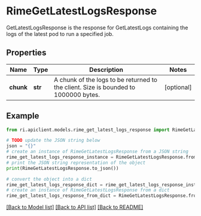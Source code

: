 # RimeGetLatestLogsResponse

GetLatestLogsResponse is the response for GetLatestLogs containing the logs of the latest pod to run a specified job.

## Properties

Name | Type | Description | Notes
------------ | ------------- | ------------- | -------------
**chunk** | **str** | A chunk of the logs to be returned to the client. Size is bounded to 1000000 bytes. | [optional] 

## Example

```python
from ri.apiclient.models.rime_get_latest_logs_response import RimeGetLatestLogsResponse

# TODO update the JSON string below
json = "{}"
# create an instance of RimeGetLatestLogsResponse from a JSON string
rime_get_latest_logs_response_instance = RimeGetLatestLogsResponse.from_json(json)
# print the JSON string representation of the object
print(RimeGetLatestLogsResponse.to_json())

# convert the object into a dict
rime_get_latest_logs_response_dict = rime_get_latest_logs_response_instance.to_dict()
# create an instance of RimeGetLatestLogsResponse from a dict
rime_get_latest_logs_response_from_dict = RimeGetLatestLogsResponse.from_dict(rime_get_latest_logs_response_dict)
```
[[Back to Model list]](../README.md#documentation-for-models) [[Back to API list]](../README.md#documentation-for-api-endpoints) [[Back to README]](../README.md)

